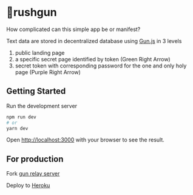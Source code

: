 # 🔫rushgun

How complicated can this simple app be or manifest?

Text data are stored in decentralized database using [Gun.js](gun.eco) in 3 levels
1. public landing page
2. a specific secret page identified by token (Green Right Arrow)
3. secret token with corresponding password for the one and only holy page (Purple Right Arrow)

## Getting Started

Run the development server

```bash
npm run dev
# or
yarn dev
```

Open [http://localhost:3000](http://localhost:3000) with your browser to see the result.

## For production

Fork [gun relay server](https://github.com/amark/gun#deploy)

Deploy to [Heroku](https://heroku.com/deploy?template=https://github.com/amark/gun)
